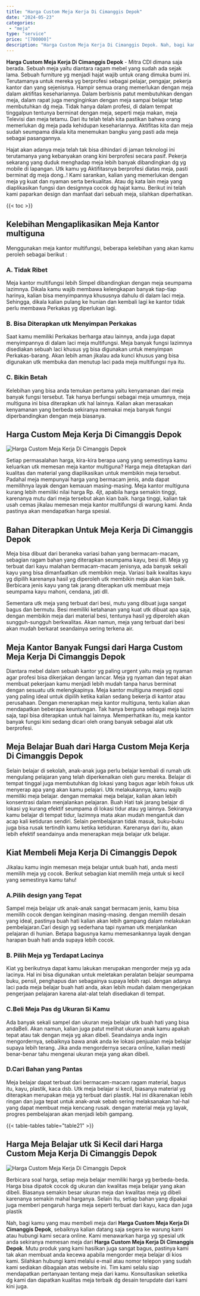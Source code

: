 ```yaml
---
title: "Harga Custom Meja Kerja Di Cimanggis Depok"
date: "2024-05-23"
categories:
 - "meja"
type: "service"
price: "[700000]"
description: "Harga Custom Meja Kerja Di Cimanggis Depok. Nah, bagi kamu yang mau membeli meja dari **Harga Custom Meja Kerja Di Cimanggis Depok**, sebaiknya kalian datang..."
---
```


**Harga Custom Meja Kerja Di Cimanggis Depok** - Mitra CDI dimana saja berada. Sebuah meja yaitu diantara ragam mebel yang sudah ada sejak lama. Sebuah furniture yg menjadi hajat wajib untuk orang dimuka bumi ini. Terutamanya untuk mereka yg berprofesi sebagai pelajar, pengajar, pekerja kantor dan yang sejenisnya. Hampir semua orang memerlukan dengan meja dalam aktifitas kesehariannya. Dalam berbisnis patut membutuhkan dengan meja, dalam rapat juga menginginkan dengan meja sampai belajar tetap membutuhkan dg meja. Tidak hanya dalam profesi, di dalam tempat tinggalpun tentunya berminat dengan meja, seperti meja makan, meja Televisi dan meja tetamu. Dari itu telah telah kita pastikan bahwa orang memerlukan dg meja pada kehidupan kesehariannya. Aktifitas kita dan meja sudah seumpama dikala kita menemukan bangku yang pasti ada meja sebagai pasangannya.

Hajat akan adanya meja telah tak bisa dihindari di jaman teknologi ini terutamanya yang kebanyakan orang kini berprofesi secara pasif. Pekerja sekarang yang duduk menghadap meja lebih banyak dibandingkan dg yg mobile di lapangan. Utk kamu yg Aktifitasnya berprofesi diatas meja, pasti berminat dg meja dong..! Kami sarankan, kalian yang memerlukan dengan meja yg kuat dan nyaman serta berkualitas. Atau dg kata lain meja yang diaplikasikan fungsi dan designnya cocok dg hajat kamu. Berikut ini telah kami paparkan design dan manfaat dari sebuah meja, silahkan diperhatikan.

{{< toc >}}

## Kelebihan Mengaplikasikan Meja Kantor multiguna

Menggunakan meja kantor multifungsi, beberapa kelebihan yang akan kamu peroleh sebagai berikut :

### A. Tidak Ribet

Meja kantor multifungsi lebih Simpel dibandingkan dengan meja seumpama lazimnya. Dikala kamu wajib membawa kelengkapan banyak tiap-tiap harinya, kalian bisa menyimpannya khususnya dahulu di dalam laci meja. Sehingga, dikala kalian pulang ke hunian dan kembali lagi ke kantor tidak perlu membawa Perkakas yg diperlukan lagi.

### B. Bisa Diterapkan utk Menyimpan Perkakas

Saat kamu memiliki Perkakas berharga atau lainnya, anda juga dapat menyimpannya di dalam laci meja multifungsi. Meja banyak fungsi lazimnya disediakan sebuah laci khusus yg bisa digunakan untuk menyimpan Perkakas-barang. Akan lebih aman jikalau ada kunci khusus yang bisa digunakan utk membuka dan menutup laci pada meja multifungsi nya itu.

### C. Bikin Betah

Kelebihan yang bisa anda temukan pertama yaitu kenyamanan dari meja banyak fungsi tersebut. Tak hanya berfungsi sebagai meja umumnya, meja multiguna ini bisa diterapkan utk hal lainnya. Kalian akan merasakan kenyamanan yang berbeda sekiranya memakai meja banyak fungsi diperbandingkan dengan meja biasanya.

## Harga Custom Meja Kerja Di Cimanggis Depok

![Harga Custom Meja Kerja Di Cimanggis Depok](/images/meja/meja-dewasa-029.jpg)

Setiap permasalahan harga, kira-kira berapa uang yang semestinya kamu keluarkan utk memesan meja kantor multiguna? Harga meja ditetapkan dari kualitas dan material yang diaplikasikan untuk membikin meja tersebut. Padahal meja mempunyai harga yang bermacam jenis, anda dapat memilihnya layak dengan kemauan masing-masing. Meja kantor multiguna kurang lebih memiliki nilai harga Rp. 4jt, apabila harga semakin tinggi, karenanya mutu dari meja tersebut akan kian baik. harga tinggi, kalian tak usah cemas jikalau memesan meja kantor multifungsi di warung kami. Anda pastinya akan mendapatkan harga spesial.

## Bahan Diterapkan Untuk Meja Kerja Di Cimanggis Depok

Meja bisa dibuat dari beraneka variasi bahan yang bermacam-macam, sebagian ragam bahan yang diterapkan seumpama kayu, besi dll. Meja yg terbuat dari kayu malahan bermacam-macam jenisnya, ada banyak sekali kayu yang bisa dimanfaatkan utk membikin meja. Variasi baik kwalitas kayu yg dipilih karenanya hasil yg diperoleh utk membikin meja akan kian baik. Berbicara jenis kayu yang tak jarang diterapkan utk membuat meja seumpama kayu mahoni, cendana, jati dll.

Sementara utk meja yang terbuat dari besi, mutu yang dibuat juga sangat bagus dan bermutu. Besi memiliki ketahanan yang kuat utk dibuat apa saja, dengan membikin meja dari material besi, tentunya hasil yg diperoleh akan sungguh-sungguh berkwalitas. Akan namun, meja yang terbuat dari besi akan mudah berkarat seandainya sering terkena air.

## Meja Kantor Banyak Fungsi dari Harga Custom Meja Kerja Di Cimanggis Depok

Diantara mebel dalam sebuah kantor yg paling urgent yaitu meja yg nyaman agar profesi bisa dikerjakan dengan lancar. Meja yg nyaman dan tepat akan membuat pekerjaan kamu menjadi lebih mudah tanpa harus berminat dengan sesuatu utk melengkapinya. Meja kantor multiguna menjadi opsi yang paling ideal untuk dipilih ketika kalian sedang bekerja di kantor atau perusahaan. Dengan menerapkan meja kantor multiguna, tentu kalian akan mendapatkan beberapa keuntungan. Tak hanya berguna sebagai meja lazim saja, tapi bisa diterapkan untuk hal lainnya. Memperhatikan itu, meja kantor banyak fungsi kini sedang dicari oleh orang banyak sebagai alat utk berprofesi.

## Meja Belajar Buah dari Harga Custom Meja Kerja Di Cimanggis Depok

Selain belajar di sekolah, anak-anak juga perlu belajar kembali di rumah utk mengulang pelajaran yang telah diperkenalkan oleh guru mereka. Belajar di tempat tinggal juga membutuhkan dg lokasi yang bagus agar lebih fokus utk menyerap apa yang akan kamu pelajari. Utk melakukannya, kamu wajib memiliki meja belajar. dengan memakai meja belajar, kalian akan lebih konsentrasi dalam menjalankan pelajaran. Buah Hati tak jarang belajar di lokasi yg kurang efektif seumpama di lokasi tidur atau yg lainnya. Sekiranya kamu belajar di tempat tidur, lazimnya mata akan mudah mengantuk dan acap kali ketiduran sendiri. Selain pembelajaran tidak masuk, buku-buku juga bisa rusak tertindih kamu ketika ketiduran. Karenanya dari itu, akan lebih efektif seandainya anda menerapkan meja belajar utk belajar.

## Kiat Membeli Meja Kerja Di Cimanggis Depok

Jikalau kamu ingin memesan meja belajar untuk buah hati, anda mesti memilih meja yg cocok. Berikut sebagian kiat memilih meja untuk si kecil yang semestinya kamu tahu!

### A.Pilih design yang Tepat

Sampel meja belajar utk anak-anak sangat bermacam jenis, kamu bisa memilih cocok dengan keinginan masing-masing. dengan memilih desain yang ideal, pastinya buah hati kalian akan lebih gampang dalam melakukan pembelajaran.Cari design yg sederhana tapi nyaman utk menjalankan pelajaran di hunian. Betapa bagusnya kamu memesankannya layak dengan harapan buah hati anda supaya lebih cocok.

### B. Pilih Meja yg Terdapat Lacinya

Kiat yg berikutnya dapat kamu lakukan merupakan mengorder meja yg ada lacinya. Hal ini bisa digunakan untuk meletakan peralatan belajar seumpama buku, pensil, penghapus dan sebagainya supaya lebih rapi. dengan adanya laci pada meja belajar buah hati anda, akan lebih mudah dalam mengerjakan pengerjaan pelajaran karena alat-alat telah disediakan di tempat.

### C.Beli Meja Pas dg Ukuran Si Kamu

Ada banyak sekali sampel dan ukuran meja belajar utk buah hati yang bisa andaBeli. Akan namun, kalian juga patut melihat ukuran anak kamu apakah tepat atau tak dengan meja yg akan dibeli. Seandainya anda ingin mengordernya, sebaiknya bawa anak anda ke lokasi penjualan meja belajar supaya lebih terang. Jika anda mengordernya secara online, kalian mesti benar-benar tahu mengenai ukuran meja yang akan dibeli.

### D.Cari Bahan yang Pantas

Meja belajar dapat terbuat dari bermacam-macam ragam material, bagus itu, kayu, plastik, kaca dsb. Utk meja belajar si kecil, biasanya material yg diterapkan merupakan meja yg terbuat dari plastik. Hal ini dikarenakan lebih ringan dan juga tepat untuk anak-anak sebab sering melaksanakan hal-hal yang dapat membuat meja kencang rusak. dengan material meja yg layak, progres pembelajaran akan menjadi lebih gampang.

{{< table-tables table="table21" >}}

## Harga Meja Belajar utk Si Kecil dari Harga Custom Meja Kerja Di Cimanggis Depok

![Harga Custom Meja Kerja Di Cimanggis Depok](/images/meja/meja-anak-002.jpg)

Berbicara soal harga, setiap meja belajar memiliki harga yg berbeda-beda. Harga bisa dipatok cocok dg ukuran dan kwalitas meja belajar yang akan dibeli. Biasanya semakin besar ukuran meja dan kwalitas meja yg dibeli karenanya semakin mahal harganya. Selain itu, setiap bahan yang dipakai juga memberi pengaruh harga meja seperti terbuat dari kayu, kaca dan juga plastik

Nah, bagi kamu yang mau membeli meja dari **Harga Custom Meja Kerja Di Cimanggis Depok**, sebaiknya kalian datang saja segera ke warung kami atau hubungi kami secara online. Kami menawarkan harga yg spesial utk anda sekiranya memesan meja dari **Harga Custom Meja Kerja Di Cimanggis Depok**. Mutu produk yang kami hasilkan juga sangat bagus, pastinya kami tak akan membuat anda kecewa apabila mengorder meja belajar di kios kami. Silahkan hubungi kami melalui e-mail atau nomor telepon yang sudah kami sediakan dibagaian atas website ini. Tim kami selalu siap mendapatkan pertanyaan tentang meja dari kamu. Konsultasikan seketika dg kami dan dapatkan kualitas meja terbaik dg desain terupdate dari kami kini juga.
